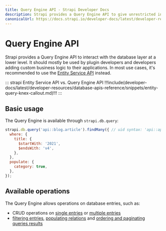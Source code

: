 ```yaml
---
title: Query Engine API - Strapi Developer Docs
description: Strapi provides a Query Engine API to give unrestricted internal access to the database layer at a lower level.
canonicalUrl: https://docs.strapi.io/developer-docs/latest/developer-resources/database-apis-reference/query-engine-api.html
---
```


# Query Engine API

Strapi provides a Query Engine API to interact with the database layer at a lower level. It should mostly be used by plugin developers and developers adding custom business logic to their applications. In most use cases, it's recommended to use the [Entity Service API](/developer-docs/latest/developer-resources/database-apis-reference/entity-service-api.md) instead.

::: strapi Entity Service API vs. Query Engine API
!!!include(developer-docs/latest/developer-resources/database-apis-reference/snippets/entity-query-knex-callout.md)!!!
:::

## Basic usage

The Query Engine is available through `strapi.db.query`:

```js
strapi.db.query('api::blog.article').findMany({ // uid syntax: 'api::api-name.content-type-name'
  where: {
    title: {
      $startWith: '2021',
      $endsWith: 'v4',
    },
  },
  populate: {
    category: true,
  },
});
```

## Available operations

The Query Engine allows operations on database entries, such as:

- CRUD operations on [single entries](/developer-docs/latest/developer-resources/database-apis-reference/query-engine/single-operations.md) or [multiple entries](/developer-docs/latest/developer-resources/database-apis-reference/query-engine/bulk-operations.md)
- [filtering entries](/developer-docs/latest/developer-resources/database-apis-reference/query-engine/filtering.md), [populating relations](/developer-docs/latest/developer-resources/database-apis-reference/query-engine/populating.md) and [ordering and paginating queries results](/developer-docs/latest/developer-resources/database-apis-reference/query-engine/order-pagination.md)
